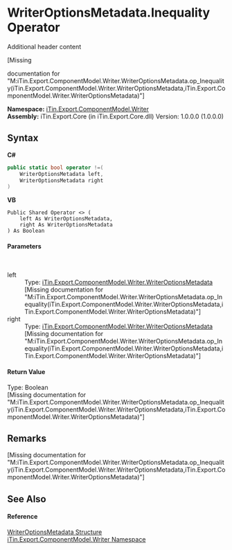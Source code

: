 # WriterOptionsMetadata.Inequality Operator 
Additional header content 

\[Missing <summary> documentation for "M:iTin.Export.ComponentModel.Writer.WriterOptionsMetadata.op_Inequality(iTin.Export.ComponentModel.Writer.WriterOptionsMetadata,iTin.Export.ComponentModel.Writer.WriterOptionsMetadata)"\]

**Namespace:**&nbsp;<a href="37973b78-6b66-1218-9d7d-14680ab2aeda">iTin.Export.ComponentModel.Writer</a><br />**Assembly:**&nbsp;iTin.Export.Core (in iTin.Export.Core.dll) Version: 1.0.0.0 (1.0.0.0)

## Syntax

**C#**<br />
``` C#
public static bool operator !=(
	WriterOptionsMetadata left,
	WriterOptionsMetadata right
)
```

**VB**<br />
``` VB
Public Shared Operator <> ( 
	left As WriterOptionsMetadata,
	right As WriterOptionsMetadata
) As Boolean
```


#### Parameters
&nbsp;<dl><dt>left</dt><dd>Type: <a href="b24b9473-149a-afa2-64da-5ce5062b5695">iTin.Export.ComponentModel.Writer.WriterOptionsMetadata</a><br />\[Missing <param name="left"/> documentation for "M:iTin.Export.ComponentModel.Writer.WriterOptionsMetadata.op_Inequality(iTin.Export.ComponentModel.Writer.WriterOptionsMetadata,iTin.Export.ComponentModel.Writer.WriterOptionsMetadata)"\]</dd><dt>right</dt><dd>Type: <a href="b24b9473-149a-afa2-64da-5ce5062b5695">iTin.Export.ComponentModel.Writer.WriterOptionsMetadata</a><br />\[Missing <param name="right"/> documentation for "M:iTin.Export.ComponentModel.Writer.WriterOptionsMetadata.op_Inequality(iTin.Export.ComponentModel.Writer.WriterOptionsMetadata,iTin.Export.ComponentModel.Writer.WriterOptionsMetadata)"\]</dd></dl>

#### Return Value
Type: Boolean<br />\[Missing <returns> documentation for "M:iTin.Export.ComponentModel.Writer.WriterOptionsMetadata.op_Inequality(iTin.Export.ComponentModel.Writer.WriterOptionsMetadata,iTin.Export.ComponentModel.Writer.WriterOptionsMetadata)"\]

## Remarks
\[Missing <remarks> documentation for "M:iTin.Export.ComponentModel.Writer.WriterOptionsMetadata.op_Inequality(iTin.Export.ComponentModel.Writer.WriterOptionsMetadata,iTin.Export.ComponentModel.Writer.WriterOptionsMetadata)"\]

## See Also


#### Reference
<a href="b24b9473-149a-afa2-64da-5ce5062b5695">WriterOptionsMetadata Structure</a><br /><a href="37973b78-6b66-1218-9d7d-14680ab2aeda">iTin.Export.ComponentModel.Writer Namespace</a><br />